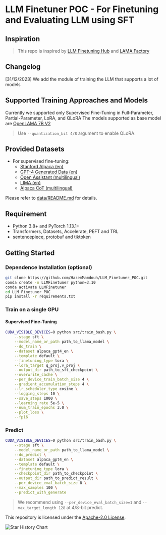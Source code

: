# LLM Finetuner POC - For Finetuning and Evaluating LLM using SFT

## Inspiration

> This repo is inspired by [LLM Finetuning Hub](https://github.com/georgian-io/LLM-Finetuning-Hub) and [LAMA Factory](https://github.com/hiyouga/LLaMA-Factory)

## Changelog

[31/12/2023] We add the module of training the LLM that supports a lot of models

## Supported Training Approaches and Models

Currently we supported only Supervised Fine-Tuning in Full-Parameter, Partial-Parameter, LoRA, and QLoRA
The models supported as base model are [OpenLAMA 7B V2](openlm-research/open_llama_7b_v2)

> Use `--quantization_bit 4/8` argument to enable QLoRA.

## Provided Datasets

- For supervised fine-tuning:
  - [Stanford Alpaca (en)](https://github.com/tatsu-lab/stanford_alpaca)
  - [GPT-4 Generated Data (en)](https://github.com/Instruction-Tuning-with-GPT-4/GPT-4-LLM)
  - [Open Assistant (multilingual)](https://huggingface.co/datasets/OpenAssistant/oasst1)
  - [LIMA (en)](https://huggingface.co/datasets/GAIR/lima)
  - [Alpaca CoT (multilingual)](https://huggingface.co/datasets/QingyiSi/Alpaca-CoT)

Please refer to [data/README.md](data/README.md) for details.

## Requirement

- Python 3.8+ and PyTorch 1.13.1+
- Transformers, Datasets, Accelerate, PEFT and TRL
- sentencepiece, protobuf and tiktoken

## Getting Started

### Dependence Installation (optional)

```bash
git clone https://github.com/HazemMamdouh/LLM_Finetuner_POC.git
conda create -n LLMFinetuner python=3.10
conda activate LLMFinetuner
cd LLM_Finetuner_POC
pip install -r requirements.txt
```

### Train on a single GPU

#### Supervised Fine-Tuning

```bash
CUDA_VISIBLE_DEVICES=0 python src/train_bash.py \
    --stage sft \
    --model_name_or_path path_to_llama_model \
    --do_train \
    --dataset alpaca_gpt4_en \
    --template default \
    --finetuning_type lora \
    --lora_target q_proj,v_proj \
    --output_dir path_to_sft_checkpoint \
    --overwrite_cache \
    --per_device_train_batch_size 4 \
    --gradient_accumulation_steps 4 \
    --lr_scheduler_type cosine \
    --logging_steps 10 \
    --save_steps 1000 \
    --learning_rate 5e-5 \
    --num_train_epochs 3.0 \
    --plot_loss \
    --fp16
```

### Predict

```bash
CUDA_VISIBLE_DEVICES=0 python src/train_bash.py \
    --stage sft \
    --model_name_or_path path_to_llama_model \
    --do_predict \
    --dataset alpaca_gpt4_en \
    --template default \
    --finetuning_type lora \
    --checkpoint_dir path_to_checkpoint \
    --output_dir path_to_predict_result \
    --per_device_eval_batch_size 8 \
    --max_samples 100 \
    --predict_with_generate
```

> We recommend using `--per_device_eval_batch_size=1` and `--max_target_length 128` at 4/8-bit predict.


This repository is licensed under the [Apache-2.0 License](LICENSE).


![Star History Chart](https://api.star-history.com/svg?repos=hiyouga/LLaMA-Factory&type=Date)